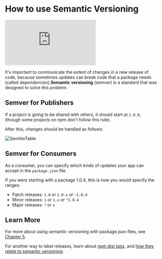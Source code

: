 <!--
title: 13 - How to use semantic versioning
featured: true
-->

# How to use Semantic Versioning

<iframe src="https://www.youtube.com/embed/kK4Meix58R4" frameborder="0" allowfullscreen></iframe>

It's important to communicate the extent of changes in a new release of code, because sometimes updates can break code that a package needs (called *dependencies*).**Semantic versioning** (semver) is a standard that was designed to solve this problem.

## Semver for Publishers

If a project is going to be shared with others, it should start at `1.0.0`, (though some projects on npm don't follow this rule).

After this, changes should be handled as follows:

![SemVerTable](/images/sem_ver_table.png)

## Semver for Consumers

As a consumer, you can specify which kinds of updates your app can accept in the `package.json` file.

If you were starting with a package 1.0.4, this is how you would specify the ranges:

* Patch releases: `1.0` or `1.0.x` or `~1.0.4`
* Minor releases: `1` or `1.x` or `^1.0.4`
* Major releases: `*` or `x`

## Learn More

For more about using semantic versioning with package.json files, see [Chapter 5](https://docs.npmjs.com/getting-started/using-a-package.json#specifying-packages). 

For another way to label releases, learn about [npm dist tags](https://docs.npmjs.com/cli/dist-tag), and [how they relate to semantic versioning](https://docs.npmjs.com/getting-started/using-tags).
